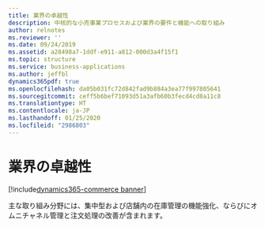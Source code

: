 ```yaml
---
title: 業界の卓越性
description: 中核的な小売事業プロセスおよび業界の要件と機能への取り組み
author: relnotes
ms.reviewer: ''
ms.date: 09/24/2019
ms.assetid: a28498a7-1ddf-e911-a812-000d3a4f15f1
ms.topic: structure
ms.service: business-applications
ms.author: jeffbl
dynamics365pdf: true
ms.openlocfilehash: da05b031fc72d842fad9b884a3ea77f997805641
ms.sourcegitcommit: ceff5b6bef71093d51a3afb60b3fecd4cd8a11c8
ms.translationtype: HT
ms.contentlocale: ja-JP
ms.lasthandoff: 01/25/2020
ms.locfileid: "2986803"
---
```

# <a name="industry-excellence"></a>業界の卓越性

[!include[dynamics365-commerce banner](../includes/dynamics365-commerce.md)]

<!--structure start-->
主な取り組み分野には、集中型および店舗内の在庫管理の機能強化、ならびにオムニチャネル管理と注文処理の改善が含まれます。
<!--structure end-->



